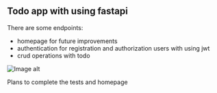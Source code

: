 ## Todo app with using fastapi

There are some endpoints:
- homepage for future improvements
- authentication for registration and authorization users with using jwt
- crud operations with todo

![Image alt](https://github.com/Corvina0129/technical/blob/11eb6162049a26423967c5ac9622916ce4922276/qqq.png)

Plans to complete the tests and homepage
